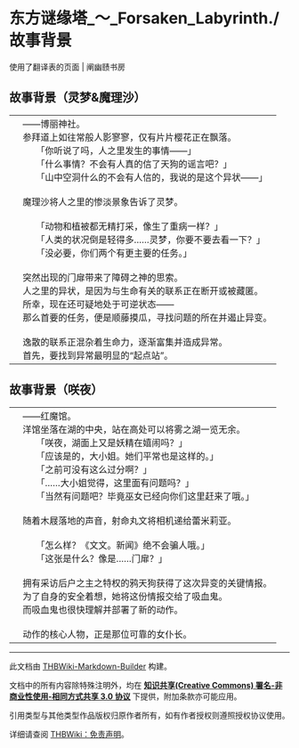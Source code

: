 # 东方谜缘塔_～_Forsaken_Labyrinth./故事背景

<!-- source html: G:\repos\THBWiki-Markdown-Builder\THBWikiMarkdown\Temp\main\2\28\ns0%3A%E4%B8%9C%E6%96%B9%E8%B0%9C%E7%BC%98%E5%A1%94_%EF%BD%9E_Forsaken_Labyrinth%2E%2F%E6%95%85%E4%BA%8B%E8%83%8C%E6%99%AF.html -->

使用了翻译表的页面 | 阐幽赜书房


## 故事背景（灵梦&amp;魔理沙）

<table><tbody><tr class="tt-content" id="故事背景（灵梦&amp;魔理沙）-1" data-pos="&#91;&quot;\u6545\u4e8b\u80cc\u666f\uff08\u7075\u68a6\u0026\u9b54\u7406\u6c99\uff09&quot;,1&#93;"><td class="tt-zh" lang="zh"><div class="poem">　——博丽神社。<br>　参拜道上如往常般人影寥寥，仅有片片樱花正在飘落。<br>　　　「你听说了吗，人之里发生的事情——」<br>　　　「什么事情？不会有人真的信了天狗的谣言吧？」<br>　　　「山中空洞什么的不会有人信的，我说的是这个异状——」<br><br>　魔理沙将人之里的惨淡景象告诉了灵梦。<br><br>　　　「动物和植被都无精打采，像生了重病一样？」<br>　　　「人类的状况倒是轻得多……灵梦，你要不要去看一下？」<br>　　　「没必要，你们两个有更主要的任务。」<br><br>　突然出现的门扉带来了障碍之神的思索。<br>　人之里的异状，是因为与生命有关的联系正在断开或被藏匿。<br>　所幸，现在还可疑地处于可逆状态——<br>　那么首要的任务，便是顺藤摸瓜，寻找问题的所在并遏止异变。<br><br>　逸散的联系正混杂着生命力，逐渐富集并造成异常。<br>　首先，要找到异常最明显的“起点站”。</div></td></tr></tbody></table>



## 故事背景（咲夜）

<table><tbody><tr class="tt-content" id="故事背景（咲夜）-1" data-pos="&#91;&quot;\u6545\u4e8b\u80cc\u666f\uff08\u54b2\u591c\uff09&quot;,1&#93;"><td class="tt-zh" lang="zh"><div class="poem">　——红魔馆。<br>　洋馆坐落在湖的中央，站在高处可以将雾之湖一览无余。<br>　　　「咲夜，湖面上又是妖精在嬉闹吗？」<br>　　　「应该是的，大小姐。她们平常也是这样的。」<br>　　　「之前可没有这么过分啊？」<br>　　　「……大小姐觉得，这里面有问题吗？」<br>　　　「当然有问题吧？毕竟巫女已经向你们这里赶来了哦。」<br><br>　随着木屐落地的声音，射命丸文将相机递给蕾米莉亚。<br><br>　　　「怎么样？《文文。新闻》绝不会骗人哦。」<br>　　　「这张是什么？像是……门扉？」<br><br>　拥有采访后户之主之特权的鸦天狗获得了这次异变的关键情报。<br>　为了自身的安全着想，她将这份情报交给了吸血鬼。<br>　而吸血鬼也很快理解并部署了新的动作。<br><br>　动作的核心人物，正是那位可靠的女仆长。</div></td></tr></tbody></table>







---

此文档由 [THBWiki-Markdown-Builder](https://github.com/Delsin-Yu/THBWiki-Markdown-Builder) 构建。

文档中的所有内容除特殊注明外，均在 [**知识共享(Creative Commons) 署名-非商业性使用-相同方式共享 3.0 协议**](https://creativecommons.org/licenses/by-sa/3.0/deed.zh-hans) 下提供，附加条款亦可能应用。

引用类型与其他类型作品版权归原作者所有，如有作者授权则遵照授权协议使用。

详细请查阅 [THBWiki：免责声明](https://thbwiki.cc/THBWiki:%E5%85%8D%E8%B4%A3%E5%A3%B0%E6%98%8E)。

